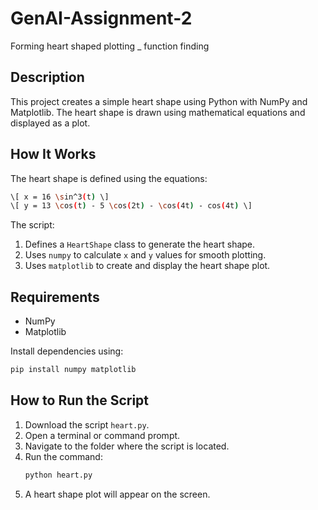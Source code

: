 # GenAI-Assignment-2
Forming heart shaped plotting _ function finding

## Description
This project creates a simple heart shape using Python with NumPy and Matplotlib. The heart shape is drawn using mathematical equations and displayed as a plot.

## **How It Works**
The heart shape is defined using the equations:
```sh
\[ x = 16 \sin^3(t) \]
\[ y = 13 \cos(t) - 5 \cos(2t) - \cos(4t) - cos(4t) \]
```

The script:
1. Defines a `HeartShape` class to generate the heart shape.
2. Uses `numpy` to calculate `x` and `y` values for smooth plotting.
3. Uses `matplotlib` to create and display the heart shape plot.

## **Requirements**
- NumPy
- Matplotlib

Install dependencies using:
```sh
pip install numpy matplotlib
```

## **How to Run the Script**
1. Download the script `heart.py`.
2. Open a terminal or command prompt.
3. Navigate to the folder where the script is located.
4. Run the command:
   ```sh
   python heart.py
   ```
5. A heart shape plot will appear on the screen.
